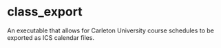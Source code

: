 # class_export
 An executable that allows for Carleton University course schedules to be exported as ICS calendar files.
